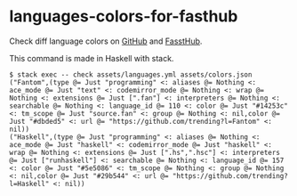 # languages-colors-for-fasthub

Check diff language colors on [GitHub](https://github.com/github/linguist/blob/master/lib/linguist/languages.yml) and [FasstHub](https://github.com/k0shk0sh/FastHub/blob/master/app/src/main/assets/colors.json).

This command is made in Haskell with stack.

```
$ stack exec -- check assets/languages.yml assets/colors.json
("Fantom",(type @= Just "programming" <: aliases @= Nothing <: ace_mode @= Just "text" <: codemirror_mode @= Nothing <: wrap @= Nothing <: extensions @= Just [".fan"] <: interpreters @= Nothing <: searchable @= Nothing <: language_id @= 110 <: color @= Just "#14253c" <: tm_scope @= Just "source.fan" <: group @= Nothing <: nil,color @= Just "#dbded5" <: url @= "https://github.com/trending?l=Fantom" <: nil))
("Haskell",(type @= Just "programming" <: aliases @= Nothing <: ace_mode @= Just "haskell" <: codemirror_mode @= Just "haskell" <: wrap @= Nothing <: extensions @= Just [".hs",".hsc"] <: interpreters @= Just ["runhaskell"] <: searchable @= Nothing <: language_id @= 157 <: color @= Just "#5e5086" <: tm_scope @= Nothing <: group @= Nothing <: nil,color @= Just "#29b544" <: url @= "https://github.com/trending?l=Haskell" <: nil))
```
